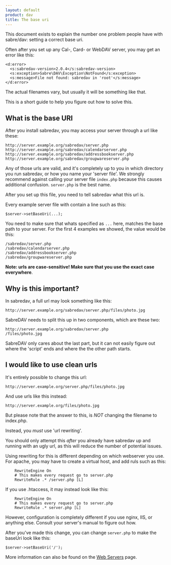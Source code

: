 ```yaml
---
layout: default
product: dav
title: The base uri
---
```


This document exists to explain the number one problem people have with
sabre/dav: setting a correct base uri.

Often after you set up any Cal-, Card- or WebDAV server, you may get an error
like this:

    <d:error>
      <s:sabredav-version>2.0.4</s:sabredav-version>
      <s:exception>Sabre\DAV\Exception\NotFound</s:exception>
      <s:message>File not found: sabredav in 'root'</s:message>
    </d:error>

The actual filenames vary, but usually it will be something like that.

This is a short guide to help you figure out how to solve this.

What is the base URI
--------------------

After you install sabredav, you may access your server through a url like
these:

    http://server.example.org/sabredav/server.php
    http://server.example.org/sabredav/calendarserver.php
    http://server.example.org/sabredav/addressbookserver.php
    http://server.example.org/sabredav/groupwareserver.php

Any of those urls are valid, and it's completely up to you in which directory
you run sabredav, or how you name your 'server file'. We strongly recommend
against calling your server file `index.php` because this causes additional
confusion. `server.php` is the best name.

After you set up this file, you need to tell sabredav what this url is.

Every example server file with contain a line such as this:

    $server->setBaseUri(...);

You need to make sure that whats specified as `...` here, matches the base
path to your server. For the first 4 examples we showed, the value would
be this:

    /sabredav/server.php
    /sabredav/calendarserver.php
    /sabredav/addressbookserver.php
    /sabredav/groupwareserver.php

**Note: urls are case-sensitive! Make sure that you use the exact case everywhere**.


Why is this important?
----------------------

In sabredav, a full url may look something like this:

    http://server.example.org/sabredav/server.php/files/photo.jpg

SabreDAV needs to split this up in two components, which are these two:

    http://server.example.org/sabredav/server.php
    /files/photo.jpg

SabreDAV only cares about the last part, but it can not easily figure out
where the 'script' ends and where the the other path starts.


I would like to use clean urls
------------------------------

It's entirely possible to change this url:

    http://server.example.org/server.php/files/photo.jpg

And use urls like this instead:

    http://server.example.org/files/photo.jpg

But please note that the answer to this, is _NOT_ changing the filename
to index.php.

Instead, you _must_ use 'url rewriting'.

You should only attempt this *after* you already have sabredav up and running
with an ugly url, as this will reduce the number of potential issues.

Using rewriting for this is different depending on which webserver you use.
For apache, you may have to create a virtual host, and add ruls such as this:

        RewriteEngine On
        # This makes every request go to server.php
        RewriteRule .* /server.php [L]

If you use .htaccess, it may instead look like this:

        RewriteEngine On
        # This makes every request go to server.php
        RewriteRule .* server.php [L]

However, configuration is completely different if you use nginx, IIS, or
anything else. Consult your server's manual to figure out how.

After you've made this change, you can change `server.php` to make the
baseUri look like this:

    $server->setBaseUri('/');

More information can also be found on the [Web Servers][1] page.

[1]: /dav/webservers/
